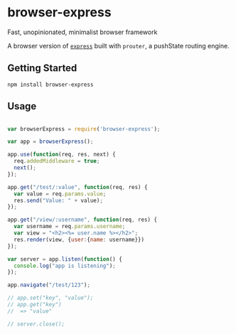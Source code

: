 # browser-express
Fast, unopinionated, minimalist browser framework

A browser version of [```express```](http://expressjs.com/) built with ```prouter```, a pushState routing engine.

## Getting Started

```npm install browser-express```

## Usage

```js

var browserExpress = require('browser-express');

var app = browserExpress();

app.use(function(req, res, next) {
  req.addedMiddleware = true;
  next();
});

app.get("/test/:value", function(req, res) {
  var value = req.params.value;
  res.send("Value: " + value);
});

app.get("/view/:username", function(req, res) {
  var username = req.params.username;
  var view = "<h2><%= user.name %></h2>";
  res.render(view, {user:{name: username}})
});

var server = app.listen(function() {
  console.log("app is listening");
});

app.navigate("/test/123");

// app.set("key", "value");
// app.get("key") 
//  => "value"

// server.close();

```